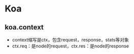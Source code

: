 # Koa

## koa.context

* context缩写是ctx，包含request，response，stats等对象
* ctx.req：是node的request，ctx.res：是node的response